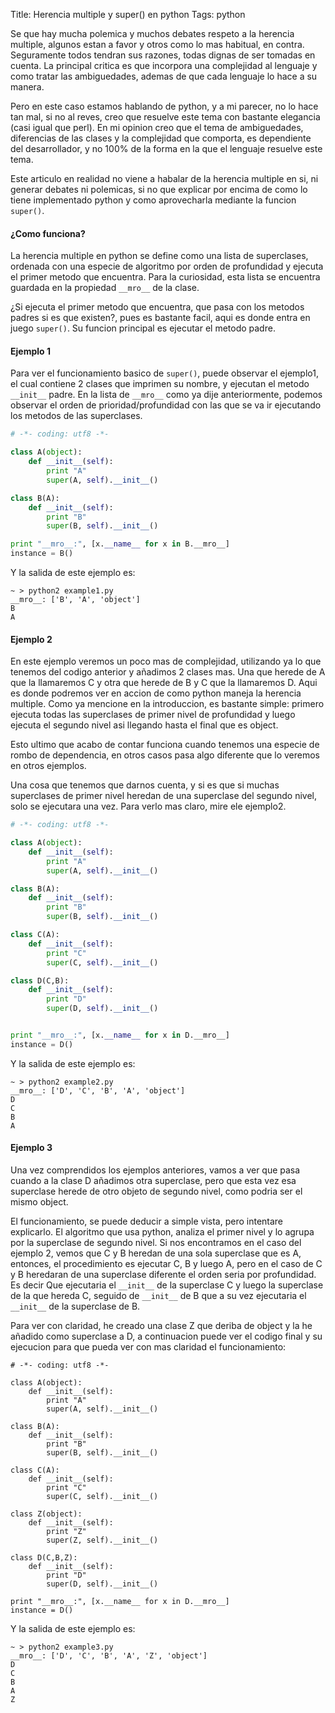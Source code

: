 Title: Herencia multiple y super() en python
Tags: python

Se que hay mucha polemica y muchos debates respeto a la herencia
multiple, algunos estan a favor y otros como lo mas habitual, en
contra. Seguramente todos tendran sus razones, todas dignas de ser
tomadas en cuenta. La principal critica es que incorpora una
complejidad al lenguaje y como tratar las ambiguedades, ademas de que
cada lenguaje lo hace a su manera.

Pero en este caso estamos hablando de python, y a mi parecer, no lo
hace tan mal, si no al reves, creo que resuelve este tema con bastante
elegancia (casi igual que perl). En mi opinion creo que el tema de
ambiguedades, diferencias de las clases y la complejidad que comporta,
es dependiente del desarrollador, y no 100% de la forma en la que el
lenguaje resuelve este tema.

Este articulo en realidad no viene a habalar de la herencia multiple
en si, ni generar debates ni polemicas, si no que explicar por encima
de como lo tiene implementado python y como aprovecharla mediante la
funcion `super()`.

#### ¿Como funciona? ###

La herencia multiple en python se define como una lista de
superclases, ordenada con una especie de algoritmo por orden de
profundidad y ejecuta el primer metodo que encuentra. Para la
curiosidad, esta lista se encuentra guardada en la propiedad `__mro__`
de la clase.

¿Si ejecuta el primer metodo que encuentra, que pasa con los metodos
padres si es que existen?, pues es bastante facil, aqui es donde entra
en juego `super()`. Su funcion principal es ejecutar el metodo padre.


#### Ejemplo 1 ####

Para ver el funcionamiento basico de `super()`, puede observar el
ejemplo1, el cual contiene 2 clases que imprimen su nombre, y ejecutan
el metodo `__init__` padre. En la lista de `__mro__` como ya dije
anteriormente, podemos observar el orden de prioridad/profundidad con
las que se va ir ejecutando los metodos de las superclases.

```python
# -*- coding: utf8 -*-

class A(object):
    def __init__(self):
        print "A"
        super(A, self).__init__()

class B(A):
    def __init__(self):
        print "B"
        super(B, self).__init__()

print "__mro__:", [x.__name__ for x in B.__mro__]
instance = B()
```

Y la salida de este ejemplo es:

```shell
~ > python2 example1.py
__mro__: ['B', 'A', 'object']
B
A
```

#### Ejemplo 2 ####

En este ejemplo veremos un poco mas de complejidad, utilizando ya lo
que tenemos del codigo anterior y añadimos 2 clases mas. Una que
herede de A que la llamaremos C y otra que herede de B y C que la
llamaremos D. Aqui es donde podremos ver en accion de como python
maneja la herencia multiple. Como ya mencione en la introduccion, es
bastante simple: primero ejecuta todas las superclases de primer nivel
de profundidad y luego ejecuta el segundo nivel asi llegando hasta el
final que es object.

Esto ultimo que acabo de contar funciona cuando tenemos una especie de
rombo de dependencia, en otros casos pasa algo diferente que lo
veremos en otros ejemplos.

Una cosa que tenemos que darnos cuenta, y si es que si muchas
superclases de primer nivel heredan de una superclase del segundo
nivel, solo se ejecutara una vez. Para verlo mas claro, mire ele
ejemplo2.

```python
# -*- coding: utf8 -*-

class A(object):
    def __init__(self):
        print "A"
        super(A, self).__init__()

class B(A):
    def __init__(self):
        print "B"
        super(B, self).__init__()

class C(A):
    def __init__(self):
        print "C"
        super(C, self).__init__()

class D(C,B):
    def __init__(self):
        print "D"
        super(D, self).__init__()


print "__mro__:", [x.__name__ for x in D.__mro__]
instance = D()
```

Y la salida de este ejemplo es:

```shell
~ > python2 example2.py
__mro__: ['D', 'C', 'B', 'A', 'object']
D
C
B
A
```

#### Ejemplo 3 ####

Una vez comprendidos los ejemplos anteriores, vamos a ver que pasa
cuando a la clase D añadimos otra superclase, pero que esta vez esa
superclase herede de otro objeto de segundo nivel, como podria ser el
mismo object.

El funcionamiento, se puede deducir a simple vista, pero intentare
explicarlo. El algoritmo que usa python, analiza el primer nivel y lo
agrupa por la superclase de segundo nivel. Si nos encontramos en el
caso del ejemplo 2, vemos que C y B heredan de una sola superclase que
es A, entonces, el procedimiento es ejecutar C, B y luego A, pero en
el caso de C y B heredaran de una superclase diferente el orden seria
por profundidad. Es decir Que ejecutaria el `__init__` de la superclase
C y luego la superclase de la que hereda C, seguido de `__init__` de B
que a su vez ejecutaria el `__init__` de la superclase de B.

Para ver con claridad, he creado una clase Z que deriba de object y la he añadido como superclase a D, a continuacion puede ver el codigo final y su ejecucion para que pueda ver con mas claridad el funcionamiento:

```
# -*- coding: utf8 -*-

class A(object):
    def __init__(self):
        print "A"
        super(A, self).__init__()

class B(A):
    def __init__(self):
        print "B"
        super(B, self).__init__()

class C(A):
    def __init__(self):
        print "C"
        super(C, self).__init__()

class Z(object):
    def __init__(self):
        print "Z"
        super(Z, self).__init__()

class D(C,B,Z):
    def __init__(self):
        print "D"
        super(D, self).__init__()

print "__mro__:", [x.__name__ for x in D.__mro__]
instance = D()
```

Y la salida de este ejemplo es:

```shell
~ > python2 example3.py
__mro__: ['D', 'C', 'B', 'A', 'Z', 'object']
D
C
B
A
Z
```
